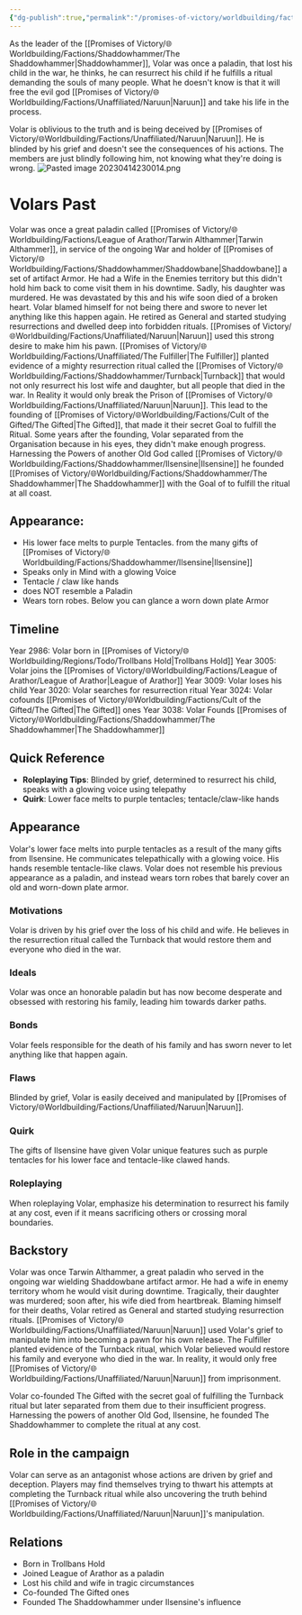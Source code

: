 ```yaml
---
{"dg-publish":true,"permalink":"/promises-of-victory/worldbuilding/factions/shaddowhammer/volar/","title":"Volar","noteIcon":"NPC","created":"2023-01-25T02:26:54.260+01:00","updated":"2023-05-12T20:10:49.102+02:00"}
---
```



As the leader of the [[Promises of Victory/🌐Worldbuilding/Factions/Shaddowhammer/The Shaddowhammer\|Shaddowhammer]], Volar was once a paladin, that lost his child in the war, he thinks, he can resurrect his child if he fulfills a ritual demanding the souls of many people. What he doesn't know is that it will free the evil god [[Promises of Victory/🌐Worldbuilding/Factions/Unaffiliated/Naruun\|Naruun]] and take his life in the process.

Volar is oblivious to the truth and is being deceived by [[Promises of Victory/🌐Worldbuilding/Factions/Unaffiliated/Naruun\|Naruun]]. He is blinded by his grief and doesn't see the consequences of his actions. The members are just blindly following him, not knowing what they're doing is wrong.
![Pasted image 20230414230014.png](/img/user/resources/Pictures/Pasted%20image%2020230414230014.png)

# Volars Past
Volar was once a great paladin called [[Promises of Victory/🌐Worldbuilding/Factions/League of Arathor/Tarwin Althammer\|Tarwin Althammer]], in service of the ongoing War and holder of [[Promises of Victory/🌐Worldbuilding/Factions/Shaddowhammer/Shaddowbane\|Shaddowbane]] a set of artifact Armor. He had a Wife in the Enemies territory but this didn't hold him back to come visit them in his downtime. Sadly, his daughter was murdered.
He was devastated by this and his wife soon died of a broken heart. Volar blamed himself for not being there and swore to never let anything like this happen again.
He retired as General and started studying resurrections and dwelled deep into forbidden rituals. [[Promises of Victory/🌐Worldbuilding/Factions/Unaffiliated/Naruun\|Naruun]] used this strong desire to make him his pawn. [[Promises of Victory/🌐Worldbuilding/Factions/Unaffiliated/The Fulfiller\|The Fulfiller]] planted evidence of a mighty resurrection ritual called the [[Promises of Victory/🌐Worldbuilding/Factions/Shaddowhammer/Turnback\|Turnback]] that would not only resurrect his lost wife and daughter, but all people that died in the war. In Reality it would only break the Prison of [[Promises of Victory/🌐Worldbuilding/Factions/Unaffiliated/Naruun\|Naruun]].
This lead to the founding of [[Promises of Victory/🌐Worldbuilding/Factions/Cult of the Gifted/The Gifted\|The Gifted]], that made it their secret Goal to fulfill the Ritual.
Some years after the founding, Volar separated from the Organisation because in his eyes, they didn't make enough progress.
Harnessing the Powers of another Old God called [[Promises of Victory/🌐Worldbuilding/Factions/Shaddowhammer/Ilsensine\|Ilsensine]] he founded [[Promises of Victory/🌐Worldbuilding/Factions/Shaddowhammer/The Shaddowhammer\|The Shaddowhammer]] with the Goal of to fulfill the ritual at all coast.

## Appearance:
- His lower face melts to purple Tentacles. from the many gifts of [[Promises of Victory/🌐Worldbuilding/Factions/Shaddowhammer/Ilsensine\|Ilsensine]]
- Speaks only in Mind with a glowing Voice
- Tentacle / claw like hands
- does NOT resemble a Paladin
- Wears torn robes. Below you can glance a worn down plate Armor

## Timeline
Year 2986: Volar born in [[Promises of Victory/🌐Worldbuilding/Regions/Todo/Trollbans Hold\|Trollbans Hold]]
Year 3005: Volar joins the [[Promises of Victory/🌐Worldbuilding/Factions/League of Arathor/League of Arathor\|League of Arathor]]
Year 3009: Volar loses his child
Year 3020: Volar searches for resurrection ritual 
Year 3024: Volar cofounds [[Promises of Victory/🌐Worldbuilding/Factions/Cult of the Gifted/The Gifted\|The Gifted]] ones 
Year 3038: Volar Founds [[Promises of Victory/🌐Worldbuilding/Factions/Shaddowhammer/The Shaddowhammer\|The Shaddowhammer]] 
## Quick Reference
- **Roleplaying Tips**: Blinded by grief, determined to resurrect his child, speaks with a glowing voice using telepathy
- **Quirk**: Lower face melts to purple tentacles; tentacle/claw-like hands

## Appearance
Volar's lower face melts into purple tentacles as a result of the many gifts from Ilsensine. He communicates telepathically with a glowing voice. His hands resemble tentacle-like claws. Volar does not resemble his previous appearance as a paladin, and instead wears torn robes that barely cover an old and worn-down plate armor.

### Motivations
Volar is driven by his grief over the loss of his child and wife. He believes in the resurrection ritual called the Turnback that would restore them and everyone who died in the war.

### Ideals
Volar was once an honorable paladin but has now become desperate and obsessed with restoring his family, leading him towards darker paths.
	
### Bonds
Volar feels responsible for the death of his family and has sworn never to let anything like that happen again.

### Flaws
Blinded by grief, Volar is easily deceived and manipulated by [[Promises of Victory/🌐Worldbuilding/Factions/Unaffiliated/Naruun\|Naruun]].

### Quirk
The gifts of Ilsensine have given Volar unique features such as purple tentacles for his lower face and tentacle-like clawed hands.

### Roleplaying
When roleplaying Volar, emphasize his determination to resurrect his family at any cost, even if it means sacrificing others or crossing moral boundaries.

## Backstory
Volar was once Tarwin Althammer, a great paladin who served in the ongoing war wielding Shaddowbane artifact armor. He had a wife in enemy territory whom he would visit during downtime. Tragically, their daughter was murdered; soon after, his wife died from heartbreak. Blaming himself for their deaths, Volar retired as General and started studying resurrection rituals. [[Promises of Victory/🌐Worldbuilding/Factions/Unaffiliated/Naruun\|Naruun]] used Volar's grief to manipulate him into becoming a pawn for his own release. The Fulfiller planted evidence of the Turnback ritual, which Volar believed would restore his family and everyone who died in the war. In reality, it would only free [[Promises of Victory/🌐Worldbuilding/Factions/Unaffiliated/Naruun\|Naruun]] from imprisonment.

Volar co-founded The Gifted with the secret goal of fulfilling the Turnback ritual but later separated from them due to their insufficient progress. Harnessing the powers of another Old God, Ilsensine, he founded The Shaddowhammer to complete the ritual at any cost.

## Role in the campaign
Volar can serve as an antagonist whose actions are driven by grief and deception. Players may find themselves trying to thwart his attempts at completing the Turnback ritual while also uncovering the truth behind [[Promises of Victory/🌐Worldbuilding/Factions/Unaffiliated/Naruun\|Naruun]]'s manipulation.

## Relations
- Born in Trollbans Hold
- Joined League of Arathor as a paladin
- Lost his child and wife in tragic circumstances
- Co-founded The Gifted ones
- Founded The Shaddowhammer under Ilsensine's influence